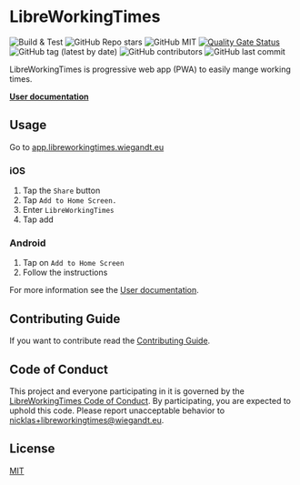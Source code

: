# LibreWorkingTimes

![Build & Test](https://github.com/Nicklas2751/LibreWorkingTimes/actions/workflows/build.yml/badge.svg) ![GitHub Repo stars](https://img.shields.io/github/stars/Nicklas2751/LibreWorkingTimes?style=social) ![GitHub MIT](https://img.shields.io/github/license/Nicklas2751/LibreWorkingTimes) [![Quality Gate Status](https://sonarcloud.io/api/project_badges/measure?project=Nicklas2751_LibreWorkingTimes&metric=alert_status)](https://sonarcloud.io/dashboard?id=Nicklas2751_LibreWorkingTimes) ![GitHub tag (latest by date)](https://img.shields.io/github/v/tag/Nicklas2751/LibreWorkingTimes) ![GitHub contributors](https://img.shields.io/github/contributors/Nicklas2751/LibreWorkingTimes) ![GitHub last commit](https://img.shields.io/github/last-commit/Nicklas2751/LibreWorkingTimes)

LibreWorkingTimes is progressive web app (PWA) to easily mange working times.

[**User documentation**](https://docs.libreworkingtimes.wiegandt.eu/)

## Usage

Go to [app.libreworkingtimes.wiegandt.eu](https://app.libreworkingtimes.wiegandt.eu/)

### iOS

1. Tap the `Share` button
2. Tap `Add to Home Screen.`
3. Enter `LibreWorkingTimes`
4. Tap add

### Android

1. Tap on `Add to Home Screen`
2. Follow the instructions

For more information see the [User documentation](https://docs.libreworkingtimes.wiegandt.eu/).

## Contributing Guide

If you want to contribute read
the [Contributing Guide](https://github.com/Nicklas2751/LibreWorkingTimes/blob/master/CONTRIBUTING.md).

## Code of Conduct

This project and everyone participating in it is governed by the
[LibreWorkingTimes Code of Conduct](https://github.com/Nicklas2751/LibreWorkingTimes/blob/master/CODE_OF_CONDUCT.md).
By participating, you are expected to uphold this code. Please report unacceptable behavior
to <nicklas+libreworkingtimes@wiegandt.eu>.

## License

[MIT](https://github.com/Nicklas2751/LibreWorkingTimes/blob/master/LICENSE)